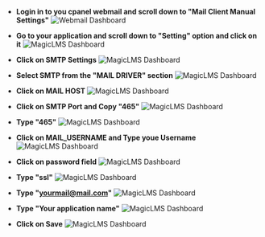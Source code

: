 - **Login in to you cpanel webmail and scroll down to "Mail Client Manual Settings"**
![Webmail Dashboard](https://cdn.imjol.com/MagicLMS/Docs/SMTP/Step1.png)

- **Go to your application and scroll down to "Setting" option and click on it**
![MagicLMS Dashboard](https://cdn.imjol.com/MagicLMS/Docs/SMTP/Step2.png)


- **Click on SMTP Settings**
![MagicLMS Dashboard](https://cdn.imjol.com/MagicLMS/Docs/SMTP/Step3.png)


- **Select SMTP from the "MAIL DRIVER" section**
![MagicLMS Dashboard](https://cdn.imjol.com/MagicLMS/Docs/SMTP/Step4.png)


- **Click on MAIL HOST**
![MagicLMS Dashboard](https://cdn.imjol.com/MagicLMS/Docs/SMTP/Step5.png)


- **Click on SMTP Port and Copy "465"**
![MagicLMS Dashboard](https://cdn.imjol.com/MagicLMS/Docs/SMTP/Step6.png)


- **Type "465"**
![MagicLMS Dashboard](https://cdn.imjol.com/MagicLMS/Docs/SMTP/Step7.png)

- **Click on MAIL_USERNAME and Type youe Username**
![MagicLMS Dashboard](https://cdn.imjol.com/MagicLMS/Docs/SMTP/Step8.png)

- **Click on password field**
![MagicLMS Dashboard](https://cdn.imjol.com/MagicLMS/Docs/SMTP/Step9.png)


- **Type "ssl"**
![MagicLMS Dashboard](https://cdn.imjol.com/MagicLMS/Docs/SMTP/Step10.png)


- **Type "yourmail@mail.com"**
![MagicLMS Dashboard](https://cdn.imjol.com/MagicLMS/Docs/SMTP/Step11.png)


- **Type "Your application name"**
![MagicLMS Dashboard](https://cdn.imjol.com/MagicLMS/Docs/SMTP/Step12.png)


- **Click on Save**
![MagicLMS Dashboard](https://cdn.imjol.com/MagicLMS/Docs/SMTP/Step13.png)

<br/>
